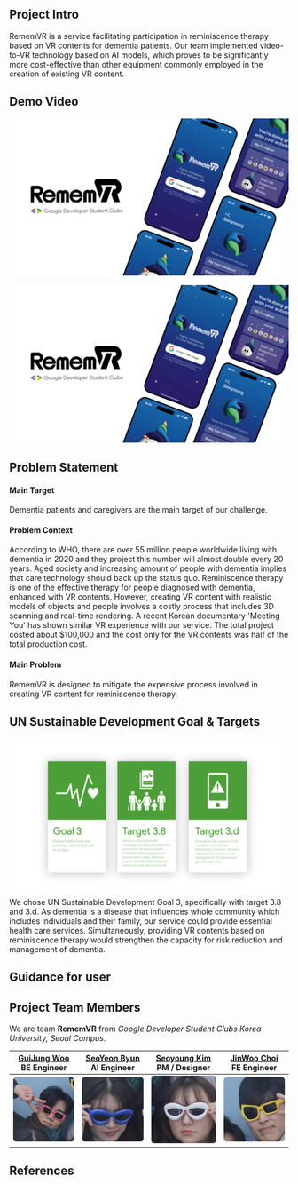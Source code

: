 ## **Project Intro**

RememVR is a service facilitating participation in reminiscence therapy based on VR contents for dementia patients. Our team implemented video-to-VR technology based on AI models, which proves to be significantly more cost-effective than other equipment commonly employed in the creation of existing VR content.

## Demo Video

[![Demo Video](https://raw.githubusercontent.com/RememVR-2024-SolutionChallenge/.github/main/profile/assets/video.png)]("YOUTUBE_LINK")

<img src="https://raw.githubusercontent.com/RememVR-2024-SolutionChallenge/.github/main/profile/assets/video.png" style="width: 400">

## **Problem Statement**

#### **Main Target**

Dementia patients and caregivers are the main target of our challenge.

#### **Problem Context**

According to WHO, there are over 55 million people worldwide living with dementia in 2020 and they project this number will almost double every 20 years. Aged society and increasing amount of people with dementia implies that care technology should back up the status quo. Reminiscence therapy is one of the effective therapy for people diagnosed with dementia, enhanced with VR contents. However, creating VR content with realistic models of objects and people involves a costly process that includes 3D scanning and real-time rendering. A recent Korean documentary 'Meeting You' has shown similar VR experience with our service. The total project costed about $100,000 and the cost only for the VR contents was half of the total production cost.

#### **Main Problem**

RememVR is designed to mitigate the expensive process involved in creating VR content for reminiscence therapy.

## **UN Sustainable Development Goal & Targets**

![SDGs](https://raw.githubusercontent.com/RememVR-2024-SolutionChallenge/.github/main/profile/assets/sdgs.png)
We chose UN Sustainable Development Goal 3, specifically with target 3.8 and 3.d. As dementia is a disease that influences whole community which includes individuals and their family, our service could provide essential health care services. Simultaneously, providing VR contents based on reminiscence therapy would strengthen the capacity for risk reduction and management of dementia.

## Guidance for user

## Project Team Members

We are team **RememVR** from _Google Developer Student Clubs Korea University, Seoul Campus_.

| [GuiJung Woo](https://github.com/woog2roid)<br/>BE Engineer                                                                                            | [SeoYeon Byun](https://github.com/seooyxx)<br/>AI Engineer                                                                                           | [Seoyoung Kim](https://github.com/seoyoung723)<br/>PM / Designer                                                                                         | [JinWoo Choi](https://github.com/ryan00102)<br/>FE Engineer                                                                                            |
| ------------------------------------------------------------------------------------------------------------------------------------------------------ | ---------------------------------------------------------------------------------------------------------------------------------------------------- | -------------------------------------------------------------------------------------------------------------------------------------------------------- | ------------------------------------------------------------------------------------------------------------------------------------------------------ |
| <img src="https://raw.githubusercontent.com/RememVR-2024-SolutionChallenge/.github/main/profile/assets/contributors/woog2roid.png" style="width: 100"> | <img src="https://raw.githubusercontent.com/RememVR-2024-SolutionChallenge/.github/main/profile/assets/contributors/seooyxx.png" style="width: 100"> | <img src="https://raw.githubusercontent.com/RememVR-2024-SolutionChallenge/.github/main/profile/assets/contributors/seoyoung723.png" style="width: 100"> | <img src="https://raw.githubusercontent.com/RememVR-2024-SolutionChallenge/.github/main/profile/assets/contributors/ryan00102.png" style="width: 100"> |

## References
